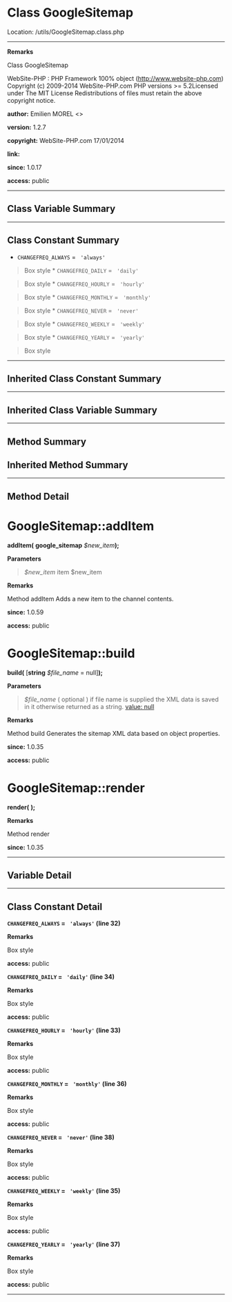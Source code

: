 # Class GoogleSitemap #





Location: /utils/GoogleSitemap.class.php


---



**Remarks**

Class GoogleSitemap


WebSite-PHP : PHP Framework 100% object (http://www.website-php.com)  Copyright (c) 2009-2014 WebSite-PHP.com  PHP versions >= 5.2Licensed under The MIT License  Redistributions of files must retain the above copyright notice.


**author:** Emilien MOREL <>

**version:** 1.2.7

**copyright:** WebSite-PHP.com 17/01/2014

**link:**

**since:** 1.0.17

**access:** public



---

## Class Variable Summary ##


---

## Class Constant Summary ##

  * `CHANGEFREQ_ALWAYS` = ` 'always'`

> Box style
    * `CHANGEFREQ_DAILY` = ` 'daily'`

> Box style
    * `CHANGEFREQ_HOURLY` = ` 'hourly'`

> Box style
    * `CHANGEFREQ_MONTHLY` = ` 'monthly'`

> Box style
    * `CHANGEFREQ_NEVER` = ` 'never'`

> Box style
    * `CHANGEFREQ_WEEKLY` = ` 'weekly'`

> Box style
    * `CHANGEFREQ_YEARLY` = ` 'yearly'`

> Box style


---

## Inherited Class Constant Summary ##



---

## Inherited Class Variable Summary ##



---

## Method Summary ##


## Inherited Method Summary ##


---

## Method Detail ##



# GoogleSitemap::addItem #

**addItem(**
**google\_sitemap**
_$new\_item_**);**





**Parameters**
> _$new\_item_ item $new\_item

**Remarks**

Method addItem  Adds a new item to the channel contents.


**since:** 1.0.59

**access:** public



# GoogleSitemap::build #

**build(**
[**string**
_$file\_name_ = null]**);**





**Parameters**
> _$file\_name_ ( optional ) if file name is supplied the XML data is saved in it otherwise returned as a string. [value:  null](default.md)

**Remarks**

Method build  Generates the sitemap XML data based on object properties.


**since:** 1.0.35

**access:** public



# GoogleSitemap::render #

**render(**
**);**





**Remarks**

Method render


**since:** 1.0.35




---


## Variable Detail ##


---

## Class Constant Detail ##

**`CHANGEFREQ_ALWAYS` = ` 'always'` (line 32)**


**Remarks**

Box style


**access:** public


**`CHANGEFREQ_DAILY` = ` 'daily'` (line 34)**


**Remarks**

Box style


**access:** public


**`CHANGEFREQ_HOURLY` = ` 'hourly'` (line 33)**


**Remarks**

Box style


**access:** public


**`CHANGEFREQ_MONTHLY` = ` 'monthly'` (line 36)**


**Remarks**

Box style


**access:** public


**`CHANGEFREQ_NEVER` = ` 'never'` (line 38)**


**Remarks**

Box style


**access:** public


**`CHANGEFREQ_WEEKLY` = ` 'weekly'` (line 35)**


**Remarks**

Box style


**access:** public


**`CHANGEFREQ_YEARLY` = ` 'yearly'` (line 37)**


**Remarks**

Box style


**access:** public




---
